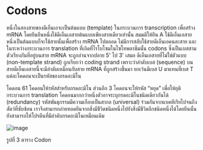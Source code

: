 # Codons

หนึ่งในสองสายของดีเอ็นเอจะเป็นต้นแบบ (template) ในกระบวนการ transcription เพื่อสร้าง mRNA โดยยีนยีนหนึ่งใช้ดีเอ็นเอสายต้นแบบเพียงสายเดียวเท่านั้น สมมติให้ยีน A ใช้ดีเอ็นเอสายหนึ่งเป็นต้นแบบก็จะใช้สายนั้นเพื่อสร้าง mRNA ไปตลอด ไม่มีการสลับใช้สายดีเอ็นเอคนละสาย และในระหว่างกระบวนการ translation ที่เกิดที่ไรโบโซมในไซโทพลาซึมนั้น codons ซี่งเป็นเบสสามตัวเรียงกันที่อยู่บนสาย mRNA จะถูกอ่านจากปลาย 5' ไป 3' เสมอ
ดีเอ็นเอสายที่ไม่ใช่ตัวแบบ (non-template strand) ถูกเรียกว่า coding strand เพราะว่าลำดับเบส (sequence) บนสายดีเอ็นเอสายนี้จะมีลำดับเหมือนกับสาย mRNA ที่ถูกสร้างขึ้นมา ยกเว้นมีเบส U มาแทนที่เบส T แต่ละโคดอนจะเป็นรหัสของกรดอะมิโน 

โคดอน 61 โคดอนให้รหัสสำหรับกรดอะมิโน ส่วนอีก 3 โคดอนจะให้รหัส “หยุด” เพื่อให้ยุติกระบวนการ translation โคดอนมากกว่าหนึ่งตัวอาจระบุกรดอะมิโนชนิดเดียวกันได้ (redundancy)
รหัสพันธุกรรมมีความเกือบเป็นสากล (universal) ร่วมกันจากแบคทีเรียไปจนถึงสัตว์ที่ซับซ้อน เราจึงสามารถถ่ายทอดยีนจากสิ่งมีชีวิตชนิดหนึ่งไปยังสิ่งมีชีวิตอีกชนิดหนึ่งได้โดยยีนนั้นยังสามารถให้โปรตีนที่มีลำดับกรดอะมิโนเหมือนเดิม


![image](https://github.com/mdetcharoen/etc/assets/70691598/244cf487-c724-455c-91d0-31b111a01648)

รูปที่ 3 ตาราง Codon
